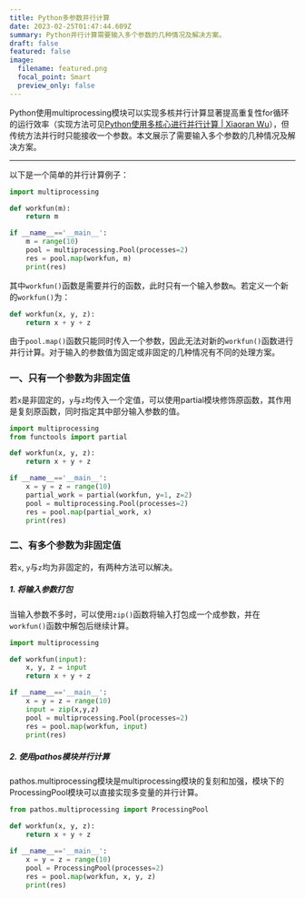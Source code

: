 ```yaml
---
title: Python多参数并行计算
date: 2023-02-25T01:47:44.609Z
summary: Python并行计算需要输入多个参数的几种情况及解决方案。
draft: false
featured: false
image:
  filename: featured.png
  focal_point: Smart
  preview_only: false
---
```

Python使用multiprocessing模块可以实现多核并行计算显著提高重复性for循环的运行效率（实现方法可见[Python使用多核心进行并行计算 | Xiaoran Wu](https://www.wuxiaoran.top/post/python%E4%BD%BF%E7%94%A8%E5%A4%9A%E6%A0%B8%E5%BF%83%E8%BF%9B%E8%A1%8C%E5%B9%B6%E8%A1%8C%E8%AE%A1%E7%AE%97/)），但传统方法并行时只能接收一个参数。本文展示了需要输入多个参数的几种情况及解决方案。

---

以下是一个简单的并行计算例子：

```python
import multiprocessing

def workfun(m):
    return m

if __name__=='__main__':
    m = range(10)
    pool = multiprocessing.Pool(processes=2)
    res = pool.map(workfun, m)
    print(res)
```

其中`workfun()`函数是需要并行的函数，此时只有一个输入参数`m`。若定义一个新的`workfun()`为：

```python
def workfun(x, y, z):
    return x + y + z
```

由于`pool.map()`函数只能同时传入一个参数，因此无法对新的`workfun()`函数进行并行计算。对于输入的参数值为固定或非固定的几种情况有不同的处理方案。

### 一、只有一个参数为非固定值

若`x`是非固定的，`y`与`z`均传入一个定值，可以使用partial模块修饰原函数，其作用是复刻原函数，同时指定其中部分输入参数的值。

```python
import multiprocessing
from functools import partial

def workfun(x, y, z):
    return x + y + z

if __name__=='__main__':
    x = y = z = range(10)
    partial_work = partial(workfun, y=1, z=2)
    pool = multiprocessing.Pool(processes=2)
    res = pool.map(partial_work, x)
    print(res)
```

### 二、有多个参数为非固定值

若`x`, `y`与`z`均为非固定的，有两种方法可以解决。

##### 1. 将输入参数打包

当输入参数不多时，可以使用`zip()`函数将输入打包成一个成参数，并在`workfun()`函数中解包后继续计算。

```python
import multiprocessing

def workfun(input):
    x, y, z = input
    return x + y + z

if __name__=='__main__':
    x = y = z = range(10)
    input = zip(x,y,z)
    pool = multiprocessing.Pool(processes=2)
    res = pool.map(workfun, input)
    print(res)
```

##### 2. 使用pathos模块并行计算

pathos.multiprocessing模块是multiprocessing模块的复刻和加强，模块下的ProcessingPool模块可以直接实现多变量的并行计算。

```python
from pathos.multiprocessing import ProcessingPool

def workfun(x, y, z):
    return x + y + z

if __name__=='__main__':
    x = y = z = range(10)
    pool = ProcessingPool(processes=2)
    res = pool.map(workfun, x, y, z)
    print(res)
```
